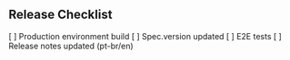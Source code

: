 ## Release Checklist

[ ] Production environment build
[ ] Spec.version updated
[ ] E2E tests
[ ] Release notes updated (pt-br/en)